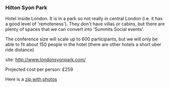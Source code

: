 ### Hilton Syon Park

Hotel inside London. It is in a park so not really in central London (i.e. it has a good level of 'remoteness'). They don't have villas or cabins, but there are plenty of spaces that we can convert into  'Summits Social events'.

The conference size will scale up to 600 participants, but we will only be able to fit about 150 people in the hotel (there are other hotels a short uber ride distance)

site: http://www.londonsyonpark.com/

Projected cost per person: £259

Here is a [zip with photos](https://github.com/OWASP/owasp-Summit-2017/releases/download/venue-photos-nov-2016/Photos-Hilton-Syon-Park.zip)
